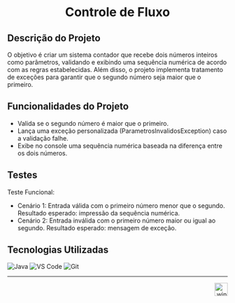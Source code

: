 <h1 align="center">Controle de Fluxo</h1>

## Descrição do Projeto

O objetivo é criar um sistema contador que recebe dois números inteiros como parâmetros, validando e exibindo uma sequência numérica de acordo com as regras estabelecidas. Além disso, o projeto implementa tratamento de exceções para garantir que o segundo número seja maior que o primeiro.

## Funcionalidades do Projeto

- Valida se o segundo número é maior que o primeiro.
- Lança uma exceção personalizada (ParametrosInvalidosException) caso a validação falhe.
- Exibe no console uma sequência numérica baseada na diferença entre os dois números.

## Testes

Teste Funcional:
- Cenário 1: Entrada válida com o primeiro número menor que o segundo. Resultado esperado: impressão da sequência numérica.
- Cenário 2: Entrada inválida com o primeiro número maior ou igual ao segundo. Resultado esperado: mensagem de exceção.

## Tecnologias Utilizadas

![Java](https://img.shields.io/badge/Java-333333?style=for-the-badge&logo=java&logoColor=white)
![VS Code](https://img.shields.io/badge/VS_Code-333333?style=for-the-badge&logo=visualstudiocode&logoColor=white)
![Git](https://img.shields.io/badge/Git-333333?style=for-the-badge&logo=git&logoColor=white)


---
<p align="right">
  <img width="12" />
  <img src="https://cdn.jsdelivr.net/gh/devicons/devicon/icons/windows8/windows8-original.svg" height="30" alt="windows8 logo" />
</p>
